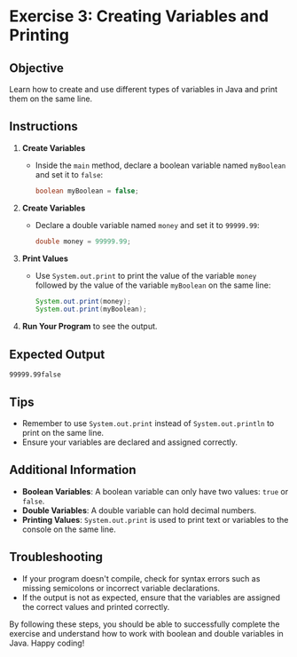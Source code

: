 
# Exercise 3: Creating Variables and Printing

## Objective
Learn how to create and use different types of variables in Java and print them on the same line.

## Instructions

1. **Create Variables**
    - Inside the `main` method, declare a boolean variable named `myBoolean` and set it to `false`:
      ```java
      boolean myBoolean = false;
      ```

2. **Create Variables**
    - Declare a double variable named `money` and set it to `99999.99`:
      ```java
      double money = 99999.99;
      ```

3. **Print Values**
    - Use `System.out.print` to print the value of the variable `money` followed by the value of the variable `myBoolean` on the same line:
      ```java
      System.out.print(money);
      System.out.print(myBoolean);
      ```

4. **Run Your Program** to see the output.

## Expected Output
```
99999.99false
```

## Tips
- Remember to use `System.out.print` instead of `System.out.println` to print on the same line.
- Ensure your variables are declared and assigned correctly.

## Additional Information
- **Boolean Variables**: A boolean variable can only have two values: `true` or `false`.
- **Double Variables**: A double variable can hold decimal numbers.
- **Printing Values**: `System.out.print` is used to print text or variables to the console on the same line.

## Troubleshooting
- If your program doesn't compile, check for syntax errors such as missing semicolons or incorrect variable declarations.
- If the output is not as expected, ensure that the variables are assigned the correct values and printed correctly.

By following these steps, you should be able to successfully complete the exercise and understand how to work with boolean and double variables in Java. Happy coding!
